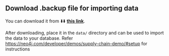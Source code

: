 ## Download .backup file for importing data 

You can download it from ⬇️⬇️  **[this link](https://drive.google.com/file/d/1MdlQWlnWxFe_lDCYLu5uCUY-MYj9jUn-/view?usp=sharing)**.

After downloading, place it in the `data/` directory and can be used to import the data to your database. Refer https://neo4j.com/developer/demos/supply-chain-demo/#setup for instructions 
